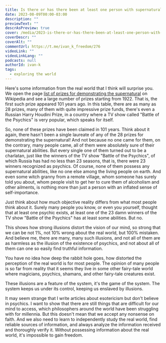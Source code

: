 ```yaml
---
title: Is there or has there been at least one person with supernatural abilities in the last 100 years?
date: 2023-08-09T00:00-03:00
description: ""
previewText: ""
descrAsPreview: true
cover: /media/2023-is-there-or-has-there-been-at-least-one-person-with-supernatural-abilities-in-the-last-100-years.jpg
coverDescr: ""
coverAlt: ""
commentUrl: https://t.me/ivan_k_freedom/276
videoLink: ""
videoLinkLang: ""
podcasts: null
authorId: ivan-k
tags:
  - exploring the world
---
```

Here's some information from the real world that I think will surprise you. We open the page [list of prizes for demonstrating the supernatural](https://ru.wikipedia.org/wiki/%D0%A1%D0%BF%D0%B8%D1%81%D0%BE%D0%BA_%D0%BF%D1%80%D0%B5%D0%BC%D0%B8%D0%B9_%D0%B7%D0%B0_%D0%B4%D0%B5%D0%BC%D0%BE%D0%BD%D1%81%D1%82%D1%80%D0%B0%D1%86%D0%B8%D1%8E_%D1%81%D0%B2%D0%B5%D1%80%D1%85%D1%8A%D0%B5%D1%81%D1%82%D0%B5%D1%81%D1%82%D0%B2%D0%B5%D0%BD%D0%BD%D0%BE%D0%B3%D0%BE) on Wikipedia and see a large number of prizes starting from 1922. That is, the first such prize appeared 101 years ago. In this table, there are as many as 28 prizes, many of them with quite impressive prize funds, there's even a Russian Harry Houdini Prize, in a country where a TV show called "Battle of the Psychics" is very popular, which speaks for itself.

So, none of these prizes have been claimed in 101 years. Think about it again, there hasn't been a single laureate of any of the 28 prizes for demonstrating the supernatural! And not because no one came for them, on the contrary, many people came, all of them were absolutely sure of their supernatural abilities. But every single one of them turned out to be a charlatan, just like the winners of the TV show "Battle of the Psychics", of which Russia has had no less than 23 seasons, that is, there were 23 winners recognized as psychics. Of course, none of them possess any supernatural abilities, like no one else among the living people on earth. And even some witch granny from a remote village, whom someone has surely told you about, whom people visit to get her to cure them of alcoholism and other ailments, is nothing more than just a person with an inflated sense of self-importance.

Just think about how much objective reality differs from what most people think about it. Surely many people you know, or even you yourself, thought that at least one psychic exists, at least one of the 23 damn winners of the TV show "Battle of the Psychics" has at least some abilities. But no.

This shows how strong illusions distort the vision of our mind, so strong that we can be not 1%, not 10% wrong about the real world, but 100% mistaken. And believe me, there are many, many such illusions, and not all of them are as harmless as the illusion of the existence of psychics, and not about all of them can one so easily find truthful information.

You have no idea how deep the rabbit hole goes, how distorted the perception of the real world is for most people. The opinion of many people is so far from reality that it seems they live in some other fairy-tale world where magicians, psychics, shamans, and other fairy-tale creatures exist.

These illusions are a feature of the system, it's the game of the system. The system keeps us under its control, keeping us enslaved by illusions.

It may seem strange that I write articles about esotericism but don't believe in psychics. I want to show that there are still things that are difficult for our mind to access, which philosophers around the world have been struggling with for millennia. But this doesn't mean that we accept any nonsense on faith. And we also need to learn to independently study the real world, find reliable sources of information, and always analyze the information received and thoroughly verify it. Without possessing information about the real world, it's impossible to gain freedom.

